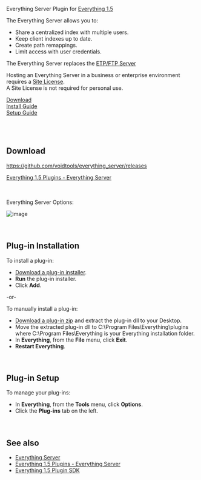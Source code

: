 Everything Server Plugin for [Everything 1.5](https://www.voidtools.com/forum/viewtopic.php?f=12&t=9787)

The Everything Server allows you to:

*    Share a centralized index with multiple users.
*    Keep client indexes up to date.
*    Create path remappings.
*    Limit access with user credentials.

The Everything Server replaces the [ETP/FTP Server](https://github.com/voidtools/etp_server)

Hosting an Everything Server in a business or enterprise environment requires a [Site License](https://www.voidtools.com/enterprise).<br/>
A Site License is not required for personal use.

[Download](#download)<br/>
[Install Guide](#Plug-in-Installation)<br/>
[Setup Guide](#Plug-in-Setup)<br/>
<br/><br/><br/>



Download
--------
https://github.com/voidtools/everything_server/releases

[Everything 1.5 Plugins - Everything Server](https://www.voidtools.com/forum/viewtopic.php?p=35401#everythingserver)
<br/><br/><br/>



Everything Server Options:

![image](https://github.com/user-attachments/assets/73b553ba-c47f-40ee-a525-3d14c59cd98b)
<br/><br/><br/> 



Plug-in Installation
--------------------

To install a plug-in:

*   [Download a plug-in installer](#Download).
*   **Run** the plug-in installer.
*   Click **Add**.

\-or-  
  
To manually install a plug-in:

*   [Download a plug-in zip](#Download) and extract the plug-in dll to your Desktop.
*   Move the extracted plug-in dll to C:\\Program Files\\Everything\\plugins  
    where C:\\Program Files\\Everything is your Everything installation folder.
*   In **Everything**, from the **File** menu, click **Exit**.
*   **Restart Everything**.
<br/><br/><br/>



Plug-in Setup  
-------------

To manage your plug-ins:

*   In **Everything**, from the **Tools** menu, click **Options**.
*   Click the **Plug-ins** tab on the left.
<br/><br/><br/>



See also
--------

*   [Everything Server](https://www.voidtools.com/forum/viewtopic.php?f=12&t=9794)
*   [Everything 1.5 Plugins - Everything Server](https://www.voidtools.com/forum/viewtopic.php?p=35401#everythingserver)
*   [Everything 1.5 Plugin SDK](https://www.voidtools.com/forum/viewtopic.php?t=16535)
